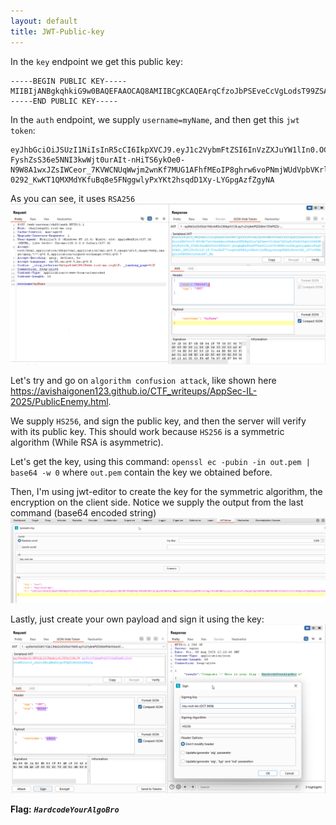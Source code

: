```yaml
---
layout: default
title: JWT-Public-key
---
```


In the `key` endpoint we get this public key:
```
-----BEGIN PUBLIC KEY-----
MIIBIjANBgkqhkiG9w0BAQEFAAOCAQ8AMIIBCgKCAQEArqCfzoJbPSEveCcVgLodsT99ZSAJY6CRu7VnyZ2RiiP43S3SntM7c9EbsexWWiXV2JtZoiRPtSZnWuSdrclDoRAgicziyFVy+uJ5cnVWJDvguYYJQOxNuQx2O1W+SfrXj6uR719oCSHwnqtKeXl1bdNPSMPhI8PHxznP5Ab9TFiKz5JT9vzJx9FZvuSXZF3zXFtEfEa3qXiEsc2q68EssrGvcJjpLpAtxn6+2izWp/3ChADxs4L7GA9AAQJQi+7c+9ssYoiLE+cdEwh+4g4k95YtuOvZBydkk8UQK4q7G6nhvpXvZXTdhKySxBi+QWxCx3ipjliQdb+0RUl5AGZdDQIDAQAB
-----END PUBLIC KEY-----
```

In the `auth` endpoint, we supply `username=myName`, and then get this `jwt token`:
```
eyJhbGciOiJSUzI1NiIsInR5cCI6IkpXVCJ9.eyJ1c2VybmFtZSI6InVzZXJuYW1lIn0.OC2hLfBVS5DxmycXtWgPsPmcd-FyshZsS36e5NNI3kwWjt0urAIt-nHiTS6ykOe0-N9W8A1wxJZsIWCeor_7KVWCNUqWwjm2wnKf7MUG1AFhfMEoIP8ghrw6voPNmjWUdVpbVKrl05DlM3syL3Q23z47BYPF_t_HW2n0LeUmQrM8TLwRg46WUo3hx8vrocTac2bA_3_Xq6jQnAP2DBIvROLFw281WkxMsv32r3suCOkeKNd3Qw5Kq3uvesO9CY9S5vGUW3FCgy7k5O5FbQO1LfS1Z3-0292_KwKT1QMXMdYKfuBq8e5FNggwlyPxYKt2hsqdD1Xy-LYGpgAzfZgyNA
```
As you can see, it uses `RSA256`
![jwt token](./images/JWT-Public-key_get_jwt.png)

Let's try and go on `algorithm confusion attack`, like shown here https://avishaigonen123.github.io/CTF_writeups/AppSec-IL-2025/PublicEnemy.html.

We supply `HS256`, and sign the public key, and then the server will verify with its public key. This should work because `HS256` is a symmetric algorithm (While RSA is asymmetric).

Let's get the key, using this command: `openssl ec -pubin -in out.pem | base64 -w 0` where `out.pem` contain the key we obtained before.

Then, I'm using jwt-editor to create the key for the symmetric algorithm, the encryption on the client side. Notice we supply the output from the last command (base64 encoded string)
![jwt editor](./images/JWT-Public-key_jwt_editor.png)

Lastly, just create your own payload and sign it using the key: 
![FINAL](./images/JWT-Public-key_FINAL.png)

**Flag:** **_`HardcodeYourAlgoBro`_**
